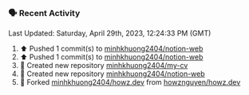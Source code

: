 ### 🗣 Recent Activity

<!--RECENT_ACTIVITY:last_update-->
Last Updated: Saturday, April 29th, 2023, 12:24:33 PM (GMT)
<!--RECENT_ACTIVITY:last_update_end-->
<!--RECENT_ACTIVITY:start-->
1. ⬆️ Pushed 1 commit(s) to [minhkhuong2404/notion-web](https://github.com/minhkhuong2404/notion-web)
2. ⬆️ Pushed 1 commit(s) to [minhkhuong2404/notion-web](https://github.com/minhkhuong2404/notion-web)
3. 📔 Created new repository [minhkhuong2404/my-cv](https://github.com/minhkhuong2404/my-cv)
4. 📔 Created new repository [minhkhuong2404/notion-web](https://github.com/minhkhuong2404/notion-web)
5. 🔱 Forked [minhkhuong2404/howz.dev](https://github.com/minhkhuong2404/howz.dev) from [howznguyen/howz.dev](https://github.com/howznguyen/howz.dev)
<!--RECENT_ACTIVITY:end-->
